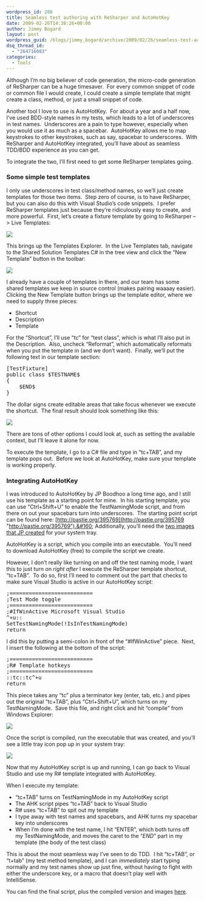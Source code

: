 ```yaml
---
wordpress_id: 288
title: Seamless test authoring with ReSharper and AutoHotKey
date: 2009-02-26T14:38:26+00:00
author: Jimmy Bogard
layout: post
wordpress_guid: /blogs/jimmy_bogard/archive/2009/02/26/seamless-test-authoring-with-resharper-and-autohotkey.aspx
dsq_thread_id:
  - "264716083"
categories:
  - Tools
---
```

Although I’m no big believer of code generation, the micro-code generation of ReSharper can be a huge timesaver.&#160; For every common snippet of code or common file I would create, I could create a simple template that might create a class, method, or just a small snippet of code.

Another tool I love to use is AutoHotKey.&#160; For about a year and a half now, I’ve used BDD-style names in my tests, which leads to a lot of underscores in test names.&#160; Underscores are a pain to type however, especially when you would use it as much as a spacebar.&#160; AutoHotKey allows me to map keystrokes to other keystrokes, such as say, spacebar to underscores.&#160; With ReSharper and AutoHotKey integrated, you’ll have about as seamless TDD/BDD experience as you can get.

To integrate the two, I’ll first need to get some ReSharper templates going.

### Some simple test templates

I only use underscores in test class/method names, so we’ll just create templates for those two items.&#160; Step zero of course, is to have ReSharper, but you can also do this with Visual Studio’s code snippets.&#160; I prefer ReSharper templates just because they’re ridiculously easy to create, and more powerful.&#160; First, let’s create a fixture template by going to ReSharper –> Live Templates:

 ![](http://grabbagoftimg.s3.amazonaws.com/RSAHK_step1.png)

This brings up the Templates Explorer.&#160; In the Live Templates tab, navigate to the Shared Solution Templates C# in the tree view and click the “New Template” button in the toolbar:

 ![](http://grabbagoftimg.s3.amazonaws.com/RSAHK_step2.png)</p> 

I already have a couple of templates in there, and our team has some shared templates we keep in source control (makes pairing waaaay easier).&#160; Clicking the New Template button brings up the template editor, where we need to supply three pieces:

  * Shortcut
  * Description
  * Template

For the “Shortcut”, I’ll use “tc” for “test class”, which is what I’ll also put in the Description.&#160; Also, uncheck “Reformat”, which automatically reformats when you put the template in (and we don’t want).&#160; Finally, we’ll put the following text in our template section:

<pre>[TestFixture]
public class $TESTNAME$
{
    $END$
}</pre>

[](http://11011.net/software/vspaste)

The dollar signs create editable areas that take focus whenever we execute the shortcut.&#160; The final result should look something like this:

 ![](http://grabbagoftimg.s3.amazonaws.com/RSAHK_step3.png)

There are tons of other options I could look at, such as setting the available context, but I’ll leave it alone for now.

To execute the template, I go to a C# file and type in “tc+TAB”, and my template pops out.&#160; Before we look at AutoHotKey, make sure your template is working properly.

### 

### Integrating AutoHotKey

I was introduced to AutoHotKey by JP Boodhoo a long time ago, and I still use his template as a starting point for mine.&#160; In his starting template, you can use “Ctrl+Shift+U” to enable the TestNamingMode script, and from there on out your spacebars turn into underscores.&#160; The starting point script can be found here: [http://pastie.org/395769](http://pastie.org/395769 "http://pastie.org/395769").&#160; Additionally, you’ll need the [two images that JP created](http://blog.jpboodhoo.com/ct.ashx?id=e8d02850-60a2-4c81-8061-bc72291b12de&url=http%3a%2f%2fblog.jpboodhoo.com%2fcontent%2fbinary%2f2008%2fmay%2f27%2fbdd_autohotkey_script_update_take_1%2fbdd_style_naming_script.rar) for your system tray.

AutoHotKey is a script, which you compile into an executable.&#160; You’ll need to download AutoHotKey (free) to compile the script we create.

However, I don’t really like turning on and off the test naming mode, I want this to just turn on _right after_ I execute the ReSharper template shortcut, “tc+TAB”.&#160; To do so, first I’ll need to comment out the part that checks to make sure Visual Studio is active in our AutoHotKey script:

<pre>;==========================
;Test Mode toggle
;==========================
;#IfWinActive Microsoft Visual Studio
^+u::
SetTestNamingMode(!IsInTestNamingMode)
return</pre>

[](http://11011.net/software/vspaste)

I did this by putting a semi-colon in front of the “#IfWinActive” piece.&#160; Next, I insert the following at the bottom of the script:

<pre>;==========================
;R# Template hotkeys
;==========================
::tc::tc^+u
return</pre>

[](http://11011.net/software/vspaste)

This piece takes any “tc” plus a terminator key (enter, tab, etc.) and pipes out the original “tc+TAB”, plus “Ctrl+Shift+U”, which turns on my TestNamingMode.&#160; Save this file, and right click and hit “compile” from Windows Explorer:

 ![](http://grabbagoftimg.s3.amazonaws.com/RSAHK_step4.png)

Once the script is compiled, run the executable that was created, and you’ll see a little tray icon pop up in your system tray:

![](http://grabbagoftimg.s3.amazonaws.com/RSAHK_step5.png)

Now that my AutoHotKey script is up and running, I can go back to Visual Studio and use my R# template integrated with AutoHotKey.

When I execute my template:

  * “tc+TAB” turns on TestNamingMode in my AutoHotKey script
  * The AHK script pipes “tc+TAB” back to Visual Studio
  * R# uses “tc+TAB” to spit out my template
  * I type away with test names and spacebars, and AHK turns my spacebar key into underscores
  * When I’m done with the test name, I hit “ENTER”, which both turns off my TestNamingMode, and moves the caret to the “$END$” part in my template (the body of the test class)

This is about the most seamless way I’ve seen to do TDD.&#160; I hit “tc+TAB”, or “t+tab” (my test method template), and I can _immediately_ start typing normally and my test names show up just fine, without having to fight with either the underscore key, or a macro that doesn’t play well with IntelliSense.

You can find the final script, plus the compiled version and images [here](http://grabbagoftimg.s3.amazonaws.com/TestNamingMode.zip).